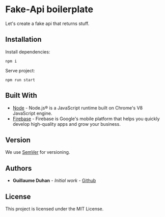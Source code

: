 # Fake-Api boilerplate

Let's create a fake api that returns stuff.

## Installation

Install dependencies:

```
npm i
```

Serve project:

```
npm run start
```

## Built With

- [Node](https://nodejs.org) - Node.js® is a JavaScript runtime built on Chrome's V8 JavaScript engine.
- [Firebase](https://firebase.google.com/) - Firebase is Google's mobile platform that helps you quickly develop high-quality apps and grow your business.

## Version

We use [SemVer](http://semver.org/) for versioning.

## Authors

- **Guillaume Duhan** - _Initial work_ - [Github](https://github.com/guillaumeduhan)

## License

This project is licensed under the MIT License.
